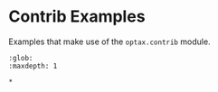 # Contrib Examples

Examples that make use of the `optax.contrib` module.

<!-- include all files in the current directory except README.md -->
```{toctree}
:glob:
:maxdepth: 1

*
```
